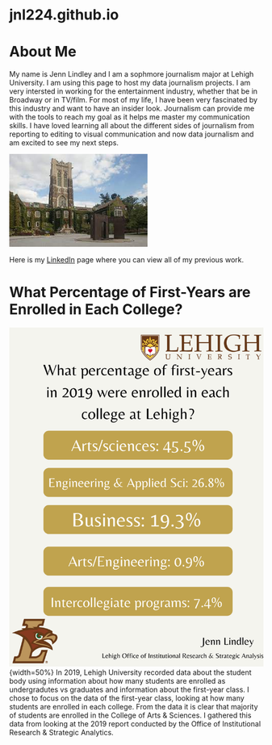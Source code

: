 # jnl224.github.io
# About Me
My name is Jenn Lindley and I am a sophmore journalism major at Lehigh University. I am using this page to host my data journalism projects.
I am very intersted in working for the entertainment industry, whether that be in Broadway or in TV/film. For most of my life, I have been very fascinated by this industry and want to have an insider look. Journalism can provide me with the tools to reach my goal as it helps me master my communication skills. I have loved learning all about the different sides of journalism from reporting to editing to visual communication and now data journalism and am excited to see my next steps. 

![image](https://github.com/jnl224/jnl224.github.io/blob/main/download.jpg?raw=true)

Here is my [LinkedIn](https://www.linkedin.com/in/jennifer-lindley-85130b225/) page where you can view all of my previous work.
# What Percentage of First-Years are Enrolled in Each College?
![image](https://github.com/jnl224/jnl224.github.io/blob/main/this%20one.png?raw=true){width=50%}
In 2019, Lehigh University recorded data about the student body using information about how many students are enrolled as undergradutes vs graduates and information about the first-year class. I chose to focus on the data of the first-year class, looking at how many students are enrolled in each college. From the data it is clear that majority of students are enrolled in the College of Arts & Sciences. I gathered this data from looking at the 2019 report conducted by the Office of Institutional Research & Strategic Analytics. 
